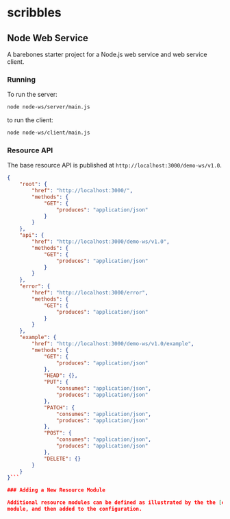 # scribbles

## Node Web Service

A barebones starter project for a Node.js web service and web service client.

### Running

To run the server:

```sh
node node-ws/server/main.js
```
to run the client:

```sh
node node-ws/client/main.js
```

### Resource API

The base resource API is published at `http://localhost:3000/demo-ws/v1.0`.

```json
{
    "root": {
        "href": "http://localhost:3000/",
        "methods": {
            "GET": {
                "produces": "application/json"
            }
        }
    },
    "api": {
        "href": "http://localhost:3000/demo-ws/v1.0",
        "methods": {
            "GET": {
                "produces": "application/json"
            }
        }
    },
    "error": {
        "href": "http://localhost:3000/error",
        "methods": {
            "GET": {
                "produces": "application/json"
            }
        }
    },
    "example": {
        "href": "http://localhost:3000/demo-ws/v1.0/example",
        "methods": {
            "GET": {
                "produces": "application/json"
            },
            "HEAD": {},
            "PUT": {
                "consumes": "application/json",
                "produces": "application/json"
            },
            "PATCH": {
                "consumes": "application/json",
                "produces": "application/json"
            },
            "POST": {
                "consumes": "application/json",
                "produces": "application/json"
            },
            "DELETE": {}
        }
    }
}```

### Adding a New Resource Module

Additional resource modules can be defined as illustrated by the the [example](./node-ws/server/resources/example.js)
module, and then added to the configuration.

